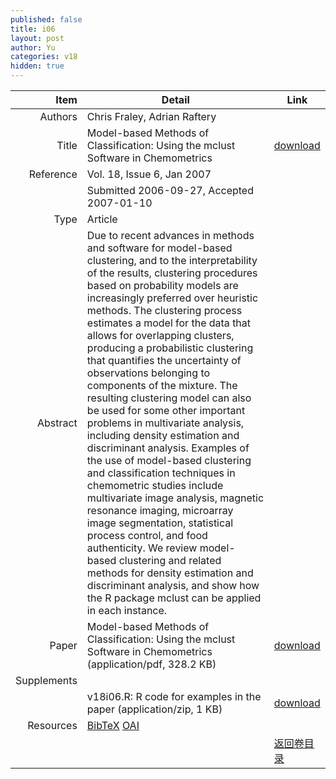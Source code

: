 ```yaml
---
published: false
title: i06
layout: post
author: Yu
categories: v18
hidden: true
---
```


| Item | Detail | Link |
|---:|---|---|
| Authors | Chris Fraley, Adrian Raftery| |
| Title |Model-based Methods of Classification: Using the mclust Software in Chemometrics | [download](http://www.jstatsoft.org/v18/i06/paper) |
| Reference |Vol. 18, Issue 6, Jan 2007 | |
| | Submitted 2006-09-27, Accepted 2007-01-10| | 
| Type | Article| |
| Abstract | Due to recent advances in methods and software for model-based clustering, and to the interpretability of the results, clustering procedures based on probability models are increasingly preferred over heuristic methods. The clustering process estimates a model for the data that allows for overlapping clusters, producing a probabilistic clustering that quantifies the uncertainty of observations belonging to components of the mixture. The resulting clustering model can also be used for some other important problems in multivariate analysis, including density estimation and discriminant analysis. Examples of the use of model-based clustering and classification techniques in chemometric studies include multivariate image analysis, magnetic resonance imaging, microarray image segmentation, statistical process control, and food authenticity. We review model-based clustering and related methods for density estimation and discriminant analysis, and show how the R package mclust can be applied in each instance.| |
| Paper | Model-based Methods of Classification: Using the mclust Software in Chemometrics  (application/pdf, 328.2 KB)| [download](http://www.jstatsoft.org/v18/i06/paper) |
| Supplements | | |
| |v18i06.R: R code for examples in the paper  (application/zip, 1 KB)|  [download](http://www.jstatsoft.org/v18/i06/supp/1) |
| Resources | [BibTeX](http://www.jstatsoft.org/v18/i06/bibtex) [OAI](http://www.jstatsoft.org/oai?verb=GetRecord&identifier=oai.jstatsoft/v18/i06&prefix=oai_dc)| |
| |  | [返回卷目录]({{site.baseurl}}/volume/v18.html) |